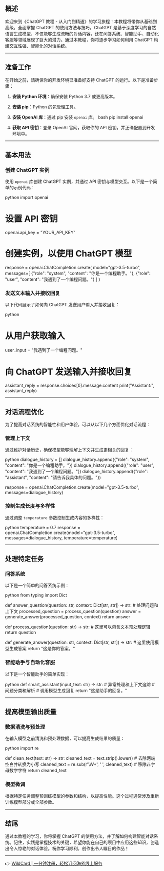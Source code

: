 ## 概述

欢迎来到《ChatGPT 教程 - 从入门到精通》的学习旅程！本教程将带你从基础到高级，全面掌握 ChatGPT 的使用方法与技巧。ChatGPT 是基于深度学习的自然语言生成模型，不仅能够生成流畅的对话内容，还在问答系统、智能助手、自动化客服等领域展现了巨大的潜力。通过本教程，你将逐步学习如何利用 ChatGPT 构建交互性强、智能化的对话系统。

---

## 准备工作

在开始之前，请确保你的开发环境已准备好支持 ChatGPT 的运行。以下是准备步骤：

1. **安装 Python 环境**：确保安装 Python 3.7 或更高版本。
2. **安装 pip**：Python 的包管理工具。
3. **安装 OpenAI 库**：通过 pip 安装 `openai` 库。
   bash
   pip install openai
   
4. **获取 API 密钥**：登录 OpenAI 官网，获取你的 API 密钥，并正确配置到开发环境中。

---

## 基本用法

### 创建 ChatGPT 实例

使用 `openai` 库创建 ChatGPT 实例，并通过 API 密钥与模型交互。以下是一个简单的示例代码：

python
import openai

# 设置 API 密钥
openai.api_key = "YOUR_API_KEY"

# 创建实例，以使用 ChatGPT 模型
response = openai.ChatCompletion.create(
    model="gpt-3.5-turbo",
    messages=[
        {"role": "system", "content": "你是一个编程助手。"},
        {"role": "user", "content": "我遇到了一个编程问题。"}
    ]
)


### 发送文本输入并接收回复

以下代码展示了如何向 ChatGPT 发送用户输入并接收回复：

python
# 从用户获取输入
user_input = "我遇到了一个编程问题。"

# 向 ChatGPT 发送输入并接收回复
assistant_reply = response.choices[0].message.content
print("Assistant:", assistant_reply)


---

## 对话流程优化

为了提高对话系统的智能性和用户体验，可以从以下几个方面优化对话流程：

### 管理上下文

通过维护对话历史，确保模型能够理解上下文并生成更相关的回复：

python
dialogue_history = []
dialogue_history.append({"role": "system", "content": "你是一个编程助手。"})
dialogue_history.append({"role": "user", "content": "我遇到了一个编程问题。"})
dialogue_history.append({"role": "assistant", "content": "请告诉我具体的问题。"})

response = openai.ChatCompletion.create(model="gpt-3.5-turbo", messages=dialogue_history)


### 控制生成长度与多样性

通过调整 `temperature` 参数控制生成内容的多样性：

python
temperature = 0.7
response = openai.ChatCompletion.create(model="gpt-3.5-turbo", messages=dialogue_history, temperature=temperature)


---

## 处理特定任务

### 问答系统

以下是一个简单的问答系统示例：

python
from typing import Dict

def answer_question(question: str, context: Dict[str, str]) -> str:
    # 处理问题和上下文
    processed_question = process_question(question)
    answer = generate_answer(processed_question, context)
    return answer

def process_question(question: str) -> str:
    # 这里可以包含文本预处理逻辑
    return question

def generate_answer(question: str, context: Dict[str, str]) -> str:
    # 这里使用模型生成答案
    return "这是你的答案。"


### 智能助手与自动化客服

以下是一个智能助手的简单实现：

python
def smart_assistant(input_text: str) -> str:
    # 异常处理和上下文追踪
    # 问题分类和解析
    # 调用模型生成回复
    return "这是助手的回复。"


---

## 提高模型输出质量

### 数据清洗与预处理

在输入模型之前清洗和预处理数据，可以提高生成结果的质量：

python
import re

def clean_text(text: str) -> str:
    cleaned_text = text.strip().lower()  # 去除两端空白并转换为小写
    cleaned_text = re.sub(r'\W+', ' ', cleaned_text)  # 移除非字母数字字符
    return cleaned_text


### 模型微调

根据特定任务调整预训练模型的参数和结构，以提高性能。这个过程通常涉及重新训练模型部分或全部参数。

---

## 结尾

通过本教程的学习，你将掌握 ChatGPT 的使用方法，并了解如何构建智能对话系统。记住，实践是掌握技术的关键，希望你能在自己的项目中应用这些知识，创造出令人惊艳的对话体验。祝你学习顺利，创作出令人瞩目的作品！

---

👉 [WildCard | 一分钟注册，轻松订阅海外线上服务](https://bit.ly/bewildcard)
